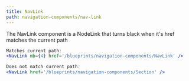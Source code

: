 ```yaml
---
title: NavLink
path: navigation-components/nav-link
---
```


The NavLink component is a NodeLink that turns black when it's href matches the current path


```.jsx
Matches current path:
<NavLink mb={4} href='/blueprints/navigation-components/NavLink' />

Does not match current path:
<NavLink href='/blueprints/navigation-components/Section' />
```
